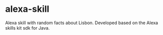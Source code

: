 # alexa-skill
Alexa skill with random facts about Lisbon. Developed based on the Alexa skills kit sdk for Java.
